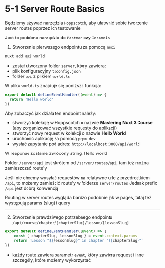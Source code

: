 # 5-1 Server Route Basics

Będziemy używać narzędzia `Hoppscotch`, aby ułatwnić sobie tworzenie server routes poprzez ich testowanie

Jest to podobne narzędzie do `Postman` czy `Insomnia`

1. Stworzenie pierwszego endpointu za pomocą `nuxi`

```sh
nuxt add api world
```

- został utworzony folder `server`, który zawiera:
- plik konfiguracyjny `tsconfig.json`
- folder `api` z plikiem `world.ts`

W pliku `world.ts` znajduje się poniższa funkcja:

```ts
export default defineEventHandler((event) => {
  return 'Hello world'
})

```

Aby zobaczyć jak działa ten endpoint należy:
- stworzyć kolekcję w Hoppscotch o nazwie **Mastering Nuxt 3 Course** (aby zorganizować wszystkie requesty do aplikacji)
- stworzyć nowy request w kolekcji o nazwie **Hello World**
- uruchomić aplikację za pomocą `pnpm dev`
- wysłać zapytanie pod adres: `http://localhost:3000/api/world`

W response zostanie zwrócony string: Hello world

Folder `/server/api` jest skrótem od `/server/routes/api`, tam też można zamieszczać route'y

Jeśli nie chcemy wysyłać requestów na relatywne urle z przedrostkiem `/api`, to możemy zamieścić route'y w folderze `server/routes`
Jednak prefix `/api` jest dobrą konwencją

Routing w server routes wygląda bardzo podobnie jak w pages, tutaj też występują params (slug) i query

---

2. Stworzenie prawdziwego potrzebnego endpointu `/api/course/chapter/[chapterSlug]/lesson/[lessonSlug]`

```ts
export default defineEventHandler((event) => {
    const { chapterSlug, lessonSlug } = event.context.params
    return `Lesson "${lessonSlug}" in chapter "${chapterSlug}"`
})
```

- każdy route zawiera parametr `event`, który zawiera request i inne szczegóły, które możemy wykorzystać


